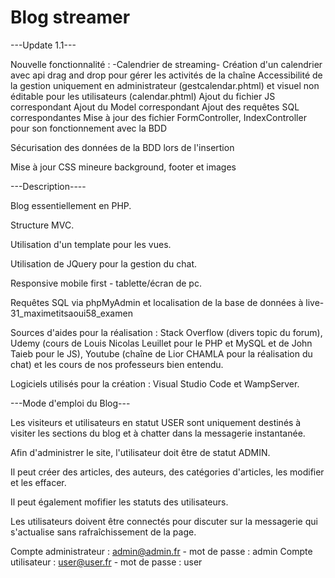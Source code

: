 # Blog streamer

 ---Update 1.1---

Nouvelle fonctionnalité : -Calendrier de streaming- 
    Création d'un calendrier avec api drag and drop pour gérer les activités de la chaîne
    Accessibilité de la gestion uniquement en administrateur (gestcalendar.phtml) et visuel non éditable pour les utilisateurs (calendar.phtml)
    Ajout du fichier JS correspondant
    Ajout du Model correspondant
    Ajout des requêtes SQL correspondantes
    Mise à jour des fichier FormController, IndexController pour son fonctionnement avec la BDD

Sécurisation des données de la BDD lors de l'insertion

Mise à jour CSS mineure background, footer et images

---Description----

Blog essentiellement en PHP.

Structure MVC.

Utilisation d'un template pour les vues.

Utilisation de JQuery pour la gestion du chat.

Responsive mobile first - tablette/écran de pc.

Requêtes SQL via phpMyAdmin et localisation de la base de données à live-31_maximetitsaoui58_examen

Sources d'aides pour la réalisation : Stack Overflow (divers topic du forum), Udemy (cours de Louis Nicolas Leuillet pour le PHP et MySQL et de John Taieb pour le JS), 
Youtube (chaîne de Lior CHAMLA pour la réalisation du chat) et les cours de nos professeurs bien entendu.

Logiciels utilisés pour la création : Visual Studio Code et WampServer.

---Mode d'emploi du Blog---

Les visiteurs et utilisateurs en statut USER sont uniquement destinés à visiter les sections du blog et à chatter dans la messagerie instantanée.

Afin d'administrer le site, l'utilisateur doit être de statut ADMIN.

Il peut créer des articles, des auteurs, des catégories d'articles, les modifier et les effacer.

Il peut également mofifier les statuts des utilisateurs.

Les utilisateurs doivent être connectés pour discuter sur la messagerie qui s'actualise sans rafraîchissement de la page.

Compte administrateur : admin@admin.fr - mot de passe : admin
Compte utilisateur : user@user.fr - mot de passe : user
